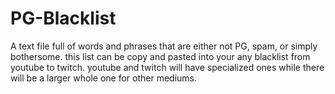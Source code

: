 PG-Blacklist
============

A text file full of words and phrases that are either not PG, spam, or simply bothersome. this list can be copy and pasted into your any blacklist from youtube to twitch. youtube and twitch will have specialized ones while there will be a larger whole one for other mediums.
